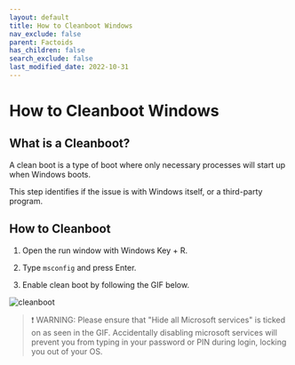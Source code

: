 ```yaml
---
layout: default
title: How to Cleanboot Windows
nav_exclude: false
parent: Factoids
has_children: false
search_exclude: false
last_modified_date: 2022-10-31
---
```

# How to Cleanboot Windows

## What is a Cleanboot?

A clean boot is a type of boot where only necessary processes will start up when Windows boots.

This step identifies if the issue is with Windows itself, or a third-party program.

## How to Cleanboot

1. Open the run window with Windows Key + R.

2. Type `msconfig` and press Enter.

3. Enable clean boot by following the GIF below.

![cleanboot](/assets/factoids/cleanboot.gif)

> ❗ WARNING: Please ensure that "Hide all Microsoft services" is ticked on as seen in the GIF. Accidentally disabling microsoft services will prevent you from typing in your password or PIN during login, locking you out of your OS. 
